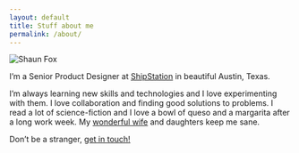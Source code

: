 ```yaml
---
layout: default
title: Stuff about me
permalink: /about/
---
```


<div class="container about-page">
	<div class="column pic">
		<img src="{{ site.baseurl }}/assets/img/shaun-fox-mayfield.jpg" alt="Shaun Fox" class="bio-pic">
	</div>
	<div class="column my-bio">
		<p>I&rsquo;m a Senior Product Designer at <a href="http://www.shipstation.com/">ShipStation</a> in beautiful Austin, Texas.</p>
		<p>I&rsquo;m always learning new skills and technologies and I love experimenting with them. I love collaboration and finding good solutions to problems. I read a lot of science-fiction and I love a bowl of queso and a margarita after a long work week. My <a href="http://katiefox.net/">wonderful wife</a> and daughters keep me sane.</p>
		<p>Don&rsquo;t be a stranger, <a href="https://shaunfox.typeform.com/to/yshc4b" target="_blank">get in touch!</a></p>
	</div>
</div>